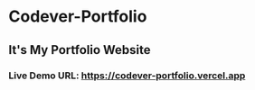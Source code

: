 # Codever-Portfolio
## It's My Portfolio Website
### Live Demo URL: https://codever-portfolio.vercel.app
